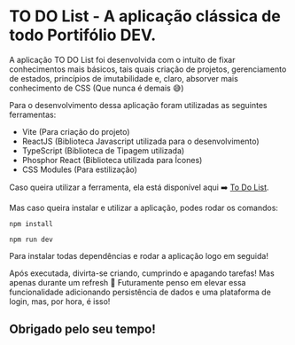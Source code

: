 # TO DO List - A aplicação clássica de todo Portifólio DEV.

A aplicação TO DO List foi desenvolvida com o intuito de fixar conhecimentos mais básicos, tais quais criação de projetos, gerenciamento de estados, princípios de imutabilidade e, claro, absorver mais conhecimento de CSS (Que nunca é demais 😅)

Para o desenvolvimento dessa aplicação foram utilizadas as seguintes ferramentas:

- Vite (Para criação do projeto)
- ReactJS (Biblioteca Javascript utilizada para o desenvolvimento)
- TypeScript (Biblioteca de Tipagem utilizada)
- Phosphor React (Biblioteca utilizada para Ícones)
- CSS Modules (Para estilização)

Caso queira utilizar a ferramenta, ela está disponível aqui ➡️ [To Do List](https://to-do-list-orcin-six.vercel.app/).

Mas caso queira instalar e utilizar a aplicação, podes rodar os comandos:

`npm install`

`npm run dev`

Para instalar todas dependências e rodar a aplicação logo em seguida!

Após executada, divirta-se criando, cumprindo e apagando tarefas! Mas apenas durante um refresh 🤣 Futuramente penso em elevar essa funcionalidade adicionando persistência de dados e uma plataforma de login, mas, por hora, é isso!

## Obrigado pelo seu tempo!
